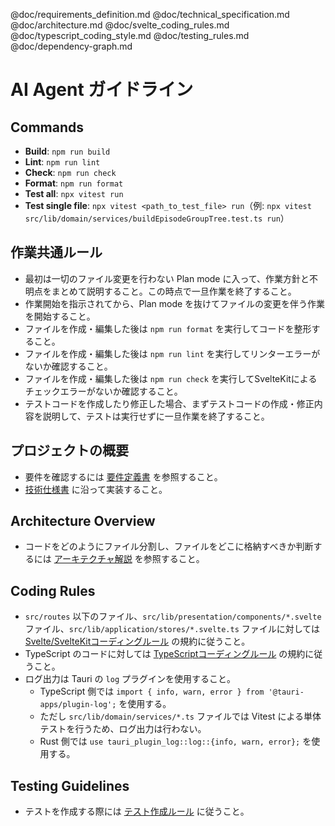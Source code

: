 @doc/requirements_definition.md
@doc/technical_specification.md
@doc/architecture.md
@doc/svelte_coding_rules.md
@doc/typescript_coding_style.md
@doc/testing_rules.md
@doc/dependency-graph.md

# AI Agent ガイドライン

## Commands

- **Build**: `npm run build`
- **Lint**: `npm run lint`
- **Check**: `npm run check`
- **Format**: `npm run format`
- **Test all**: `npx vitest run`
- **Test single file**: `npx vitest <path_to_test_file> run`（例: `npx vitest src/lib/domain/services/buildEpisodeGroupTree.test.ts run`）

## 作業共通ルール

- 最初は一切のファイル変更を行わない Plan mode に入って、作業方針と不明点をまとめて説明すること。この時点で一旦作業を終了すること。
- 作業開始を指示されてから、Plan mode を抜けてファイルの変更を伴う作業を開始すること。
- ファイルを作成・編集した後は `npm run format` を実行してコードを整形すること。
- ファイルを作成・編集した後は `npm run lint` を実行してリンターエラーがないか確認すること。
- ファイルを作成・編集した後は `npm run check` を実行してSvelteKitによるチェックエラーがないか確認すること。
- テストコードを作成したり修正した場合、まずテストコードの作成・修正内容を説明して、テストは実行せずに一旦作業を終了すること。

## プロジェクトの概要

- 要件を確認するには [要件定義書](doc/requirements_definition.md) を参照すること。
- [技術仕様書](doc/technical_specification.md) に沿って実装すること。

## Architecture Overview

- コードをどのようにファイル分割し、ファイルをどこに格納すべきか判断するには [アーキテクチャ解説](doc/architecture.md) を参照すること。

## Coding Rules

- `src/routes` 以下のファイル、`src/lib/presentation/components/*.svelte` ファイル、`src/lib/application/stores/*.svelte.ts` ファイルに対しては [Svelte/SvelteKitコーディングルール](doc/svelte_coding_rules.md) の規約に従うこと。
- TypeScript のコードに対しては [TypeScriptコーディングルール](doc/typescript_coding_style.md) の規約に従うこと。
- ログ出力は Tauri の `log` プラグインを使用すること。
  - TypeScript 側では `import { info, warn, error } from '@tauri-apps/plugin-log';` を使用する。
  - ただし `src/lib/domain/services/*.ts` ファイルでは Vitest による単体テストを行うため、ログ出力は行わない。
  - Rust 側では `use tauri_plugin_log::log::{info, warn, error};` を使用する。

## Testing Guidelines

- テストを作成する際には [テスト作成ルール](doc/testing_rules.md) に従うこと。
